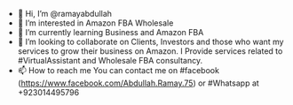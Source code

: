- 👋 Hi, I’m @ramayabdullah
- 👀 I’m interested in Amazon FBA Wholesale
- 🌱 I’m currently learning Business and Amazon FBA
- 💞️ I’m looking to collaborate on Clients, Investors and those who want my services to grow their business on Amazon. I Provide services related to #VirtualAssistant and Wholesale FBA consultancy.
- 📫 How to reach me You can contact me on #facebook (https://www.facebook.com/Abdullah.Ramay.75) or #Whatsapp at +923014495796

<!---
ramayabdullah/ramayabdullah is a ✨ special ✨ repository because its `README.md` (this file) appears on your GitHub profile.
You can click the Preview link to take a look at your changes.
--->
